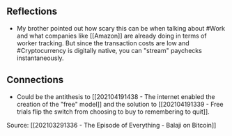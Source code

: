 ## Reflections
- My brother pointed out how scary this can be when talking about #Work and what companies like [[Amazon]] are already doing in terms of worker tracking. But since the transaction costs are low and #Cryptocurrency is digitally native, you can "stream" paychecks instantaneously. 
## Connections
- Could be the antithesis to [[202104191438 - The internet enabled the creation of the "free" model]] and the solution to [[202104191339 - Free trials flip the switch from choosing to buy to remembering to quit]]. 

Source: [[202103291336 - The Episode of Everything - Balaji on Bitcoin]]